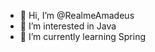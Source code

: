 - 👋 Hi, I’m @RealmeAmadeus
- 👀 I’m interested in Java
- 🌱 I’m currently learning Spring

<!---
RealmeAmadeus/RealmeAmadeus is a ✨ special ✨ repository because its `README.md` (this file) appears on your GitHub profile.
You can click the Preview link to take a look at your changes.
--->
